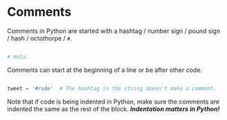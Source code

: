 # Comments

Comments in Python are started with a hashtag / number sign / pound sign / hash
/ octothorpe / `#`.

```python

# Hola.

```

Comments can start at the beginning of a line or be after other code.

```python

tweet = '#rude'  # The hashtag in the string doesn't make a comment.

```

Note that if code is being indented in Python, make sure the comments are
indented the same as the rest of the block. ***Indentation matters in
Python!***
